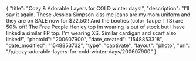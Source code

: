 {
    "title": "Cozy & Adorable Layers for COLD winter days!",
    "description": "I'll say it again. These Jessica Simpson kiss me jeans are my mom uniform and they are on SALE now for $22.50!! And the booties (color Taupe TTS) are 50% off! The Free People Henley top im wearing is out of stock but I have linked a similar FP top. I'm wearing XS. Similar cardigan and scarf also linked!",
    "photoId": "200607900",
    "date_created": "1548853318",
    "date_modified": "1548853732",
    "type": "captivate",
    "layout": "photo",
    "url": "\/p\/cozy-adorable-layers-for-cold-winter-days\/200607900"
}